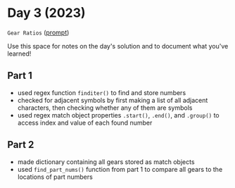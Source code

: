 # Day 3 (2023)

`Gear Ratios` ([prompt](https://adventofcode.com/2023/day/3))

Use this space for notes on the day's solution and to document what you've learned!

## Part 1
- used regex function `finditer()` to find and store numbers
- checked for adjacent symbols by first making a list of all adjacent characters, 
then checking whether any of them are symbols
- used regex match object properties `.start()`, `.end()`, and `.group()` to access
index and value of each found number

## Part 2
- made dictionary containing all gears stored as match objects
- used `find_part_nums()` function from part 1 to compare all gears to the locations
of part numbers
